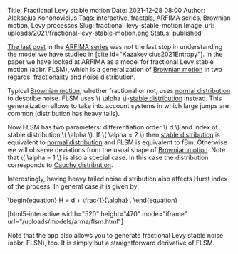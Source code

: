 Title: Fractional Levy stable motion
Date: 2021-12-28 08:00
Author: Aleksejus Kononovicius
Tags: interactive, fractals, ARFIMA series, Brownian motion, Levy processes
Slug: fractional-levy-stable-motion
Image_url: uploads/2021/fractional-levy-stable-motion.png
Status: published

[The last post]({filename}/articles/2021/arfima-model.md) in the [ARFIMA
series](/tag/arfima-series/) was not the last stop in understanding the model
we have studied in [cite id="Kazakevicius2021Entropy"]. In the paper we have
looked at ARFIMA as a model for fractional Levy stable motion (abbr. FLSM),
which is a generalization of [Brownian motion](/tag/brownian-motion/) in two
regards: [fractionality]({filename}/articles/2021/fractional-derivatives.md)
and noise distribution.
<!--more-->

Typical [Brownian motion](/tag/brownian-motion/), whether fractional or not,
uses [normal
distribution](https://en.wikipedia.org/wiki/Normal_distribution) to describe
noise. FLSM uses \\\( \alpha \\\)-[stable
distribution](https://en.wikipedia.org/wiki/Stable_distribution) instead.
This generalization allows to take into account systems in which large jumps
are common (distribution has heavy tails).

Now FLSM has two parameters: differentiation order \\\( d \\\) and index of
stable distribution \\\( \alpha \\\). If \\\( \alpha = 2 \\\) then [stable
distribution](https://en.wikipedia.org/wiki/Stable_distribution) is
equivalent to [normal
distribution](https://en.wikipedia.org/wiki/Normal_distribution) and FLSM is
equivalent to fBm.  Otherwise we will observe deviations from the usual
shape of [Brownian motion](/tag/brownian-motion/).  Note that
\\\( \alpha = 1 \\\) is also a special case. In this case the distribution
corresponds to [Cauchy
distribution](https://en.wikipedia.org/wiki/Cauchy_distribution).

Interestingly, having heavy tailed noise distribution also affects Hurst
index of the process. In general case it is given by:

\begin{equation}
    H = d + \frac{1}{\alpha} .
\end{equation}

[html5-interactive width="520" height="470" mode="iframe"
url="/uploads/models/arma/flsm.html"]

Note that the app also allows you to generate fractional Levy stable noise
(abbr. FLSN), too. It is simply but a straightforward derivative of FLSM.
